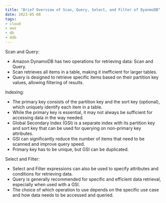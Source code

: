```yaml
---
title: "Brief Overview of Scan, Query, Select, and Filter of DyanmoDB"
date: 2023-05-08
tags:
- cloud
- aws
- db
- ddb
---
```


Scan and Query:

- Amazon DynamoDB has two operations for retrieving data: Scan and Query.
- Scan retrieves all items in a table, making it inefficient for larger tables.
- Query is designed to retrieve specific items based on their partition key values, allowing filtering of results.

Indexing:

- The primary key consists of the partition key and the sort key (optional), which uniquely identify each item in a table.
- While the primary key is essential, it may not always be sufficient for accessing data in the way needed.
- Global Secondary Index (GSI) is a separate index with its partition key and sort key that can be used for querying on non-primary key attributes.
- GSI can significantly reduce the number of items that need to be scanned and improve query speed.
- Primary key has to be unique, but GSI can be duplicated.

Select and Filter:

- Select and Filter expressions can also be used to specify attributes and conditions for retrieving data.
- Query is generally recommended for specific and efficient data retrieval, especially when used with a GSI.
- The choice of which operation to use depends on the specific use case and how data needs to be accessed and queried.
